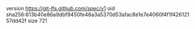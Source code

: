version https://git-lfs.github.com/spec/v1
oid sha256:613b40e86a9dbf9450fe48a3a5370d53afac8e1e7e4060f4f1f42612157dd42f
size 721
